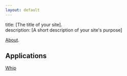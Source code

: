 ```yaml
---
layout: default
---
```


title: [The title of your site].  
description: [A short description of your site's purpose]

[About](./about.html).

## Applications

[Whip](https://play.google.com/store/apps/details?id=com.mobilegameart.whipapp2)
